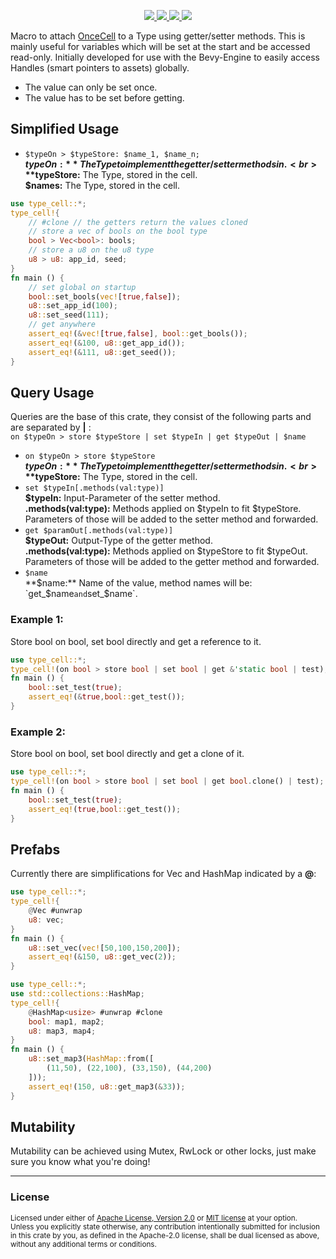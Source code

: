 <p align="center">
    <a href="https://github.com/dekirisu/type_cell" style="position:relative">
        <img src="https://img.shields.io/badge/github-dekirisu/type_cell-ee6677">
    </a>
    <a href="https://crates.io/crates/type_cell" style="position:relative">
        <img src="https://img.shields.io/crates/v/type_cell">
    </a>
    <a href="https://docs.rs/type_cell" style="position:relative">
        <img src="https://img.shields.io/docsrs/type_cell">
    </a>
    <a href="https://discord.gg/kevWvBuPFg" style="position:relative">
        <img src="https://img.shields.io/discord/515100001903312898">
    </a>
</p>
Macro to attach <a href="https://github.com/matklad/once_cell">OnceCell</a> to a Type using getter/setter methods. This is mainly useful for variables which will be set at the start and be accessed read-only.
Initially developed for use with the Bevy-Engine to easily access Handles (smart pointers to assets) globally.

- The value can only be set once.
- The value has to be set before getting.

## Simplified Usage

- `$typeOn > $typeStore: $name_1, $name_n;` <br>
  **$typeOn:** The Type to implement the getter/setter methods in.<br>
  **$typeStore:** The Type, stored in the cell.<br>
  **$names:** The Type, stored in the cell.
```rust
use type_cell::*;
type_cell!{
    // #clone // the getters return the values cloned
    // store a vec of bools on the bool type
    bool > Vec<bool>: bools;
    // store a u8 on the u8 type
    u8 > u8: app_id, seed;
}
fn main () {
    // set global on startup
    bool::set_bools(vec![true,false]);
    u8::set_app_id(100);
    u8::set_seed(111);
    // get anywhere
    assert_eq!(&vec![true,false], bool::get_bools());
    assert_eq!(&100, u8::get_app_id());
    assert_eq!(&111, u8::get_seed());
}
```
## Query Usage
Queries are the base of this crate, they consist of the following parts and are separated by **|** : <br>
`on $typeOn > store $typeStore | set $typeIn | get $typeOut | $name`
- `on $typeOn > store $typeStore` <br>
  **$typeOn:** The Type to implement the getter/setter methods in.<br>
  **$typeStore:** The Type, stored in the cell.
- `set $typeIn[.methods(val:type)]` <br>
  **$typeIn:** Input-Parameter of the setter method. <br>
  **.methods(val:type):** Methods applied on $typeIn to fit $typeStore. Parameters of those will be added to the setter method and forwarded.
- `get $paramOut[.methods(val:type)]`<br>
  **$typeOut:** Output-Type of the getter method.<br>
  **.methods(val:type):** Methods applied on $typeStore to fit $typeOut. Parameters of those will be added to the getter method and forwarded.
- `$name` <br>
  **$name:** Name of the value, method names will be: `get_$name` and `set_$name`.

### Example 1:
Store bool on bool, set bool directly and get a reference to it.
```rust
use type_cell::*;
type_cell!(on bool > store bool | set bool | get &'static bool | test);
fn main () {
    bool::set_test(true);
    assert_eq!(&true,bool::get_test());
}
```

### Example 2:
Store bool on bool, set bool directly and get a clone of it.
```rust
use type_cell::*;
type_cell!(on bool > store bool | set bool | get bool.clone() | test);
fn main () {
    bool::set_test(true);
    assert_eq!(true,bool::get_test());
}
```
## Prefabs
Currently there are simplifications for Vec and HashMap indicated by a **@**:
```rust
use type_cell::*;
type_cell!{
    @Vec #unwrap
    u8: vec;
}
fn main () {
    u8::set_vec(vec![50,100,150,200]);
    assert_eq!(&150, u8::get_vec(2));
}
```
```rust
use type_cell::*;
use std::collections::HashMap;
type_cell!{
    @HashMap<usize> #unwrap #clone
    bool: map1, map2;
    u8: map3, map4;
}
fn main () {
    u8::set_map3(HashMap::from([
        (11,50), (22,100), (33,150), (44,200)
    ]));
    assert_eq!(150, u8::get_map3(&33));
}
```

## Mutability
Mutability can be achieved using Mutex, RwLock or other locks, just make sure you know what you're doing!

---
### License
<sup>
Licensed under either of <a href="LICENSE-APACHE">Apache License, Version
2.0</a> or <a href="LICENSE-MIT">MIT license</a> at your option.
</sup>
<br>
<sub>
Unless you explicitly state otherwise, any contribution intentionally submitted
for inclusion in this crate by you, as defined in the Apache-2.0 license, shall
be dual licensed as above, without any additional terms or conditions.
</sub>